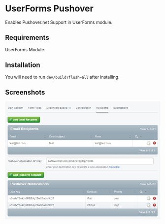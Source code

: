 # UserForms Pushover
Enables Pushover.net Support in UserForms module.

## Requirements
UserForms Module.

## Installation


You will need to run `dev/build?flush=all` after installing.

## Screenshots
![Screenshot](https://github.com/Cossey/userforms-pushover/blob/master/screenshot-recp.png)
